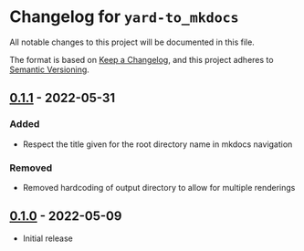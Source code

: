 # Changelog for `yard-to_mkdocs`
All notable changes to this project will be documented in this file.

The format is based on [Keep a Changelog](https://keepachangelog.com/en/1.0.0/),
and this project adheres to [Semantic Versioning](https://semver.org/spec/v2.0.0.html).


## [0.1.1] - 2022-05-31
### Added
- Respect the title given for the root directory name in mkdocs navigation

### Removed
- Removed hardcoding of output directory to allow for multiple renderings

## [0.1.0] - 2022-05-09
- Initial release

[0.1.1]: https://github.com/Invoca/yard-to_mkdocs/compare/v0.1.0...v0.1.1
[0.1.0]: https://github.com/Invoca/yard-to_mkdocs/releases/tag/v0.1.0

